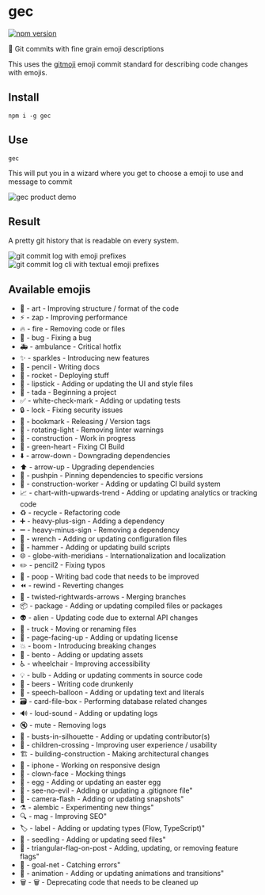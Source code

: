 # gec

[![npm version](https://badge.fury.io/js/gec.svg)](https://www.npmjs.com/package/gec)

🌈 Git commits with fine grain emoji descriptions

This uses the [gitmoji](https://gitmoji.carloscuesta.me) emoji commit standard for describing code changes with emojis.

## Install

    npm i -g gec

## Use

    gec

This will put you in a wizard where you get to choose a emoji to use and message to commit

![gec product demo](https://res.cloudinary.com/albin-groen/image/upload/v1594931115/gec-demo_a1n9j0.gif)

## Result

A pretty git history that is readable on every system.

![git commit log with emoji prefixes](https://res.cloudinary.com/albin-groen/image/upload/v1594932388/gec-result_ca7bpo.png)
![git commit log cli with textual emoji prefixes](https://res.cloudinary.com/albin-groen/image/upload/v1594932468/Screenshot_2020-07-16_at_22.47.41_jp4snx.png)

## Available emojis

- 🎨 - art - Improving structure / format of the code
- ⚡️ - zap - Improving performance
- 🔥 - fire - Removing code or files
- 🐛 - bug - Fixing a bug
- 🚑 - ambulance - Critical hotfix
- ✨ - sparkles - Introducing new features
- 📝 - pencil - Writing docs
- 🚀 - rocket - Deploying stuff
- 💄 - lipstick - Adding or updating the UI and style files
- 🎉 - tada - Beginning a project
- ✅ - white-check-mark - Adding or updating tests
- 🔒 - lock - Fixing security issues
- 🔖 - bookmark - Releasing / Version tags
- 🚨 - rotating-light - Removing linter warnings
- 🚧 - construction - Work in progress
- 💚 - green-heart - Fixing CI Build
- ⬇️ - arrow-down - Downgrading dependencies
- ⬆️ - arrow-up - Upgrading dependencies
- 📌 - pushpin - Pinning dependencies to specific versions
- 👷 - construction-worker - Adding or updating CI build system
- 📈 - chart-with-upwards-trend - Adding or updating analytics or tracking code
- ♻️ - recycle - Refactoring code
- ➕ - heavy-plus-sign - Adding a dependency
- ➖ - heavy-minus-sign - Removing a dependency
- 🔧 - wrench - Adding or updating configuration files
- 🔨 - hammer - Adding or updating build scripts
- 🌐 - globe-with-meridians - Internationalization and localization
- ✏️ - pencil2 - Fixing typos
- 💩 - poop - Writing bad code that needs to be improved
- ⏪ - rewind - Reverting changes
- 🔀 - twisted-rightwards-arrows - Merging branches
- 📦 - package - Adding or updating compiled files or packages
- 👽 - alien - Updating code due to external API changes
- 🚚 - truck - Moving or renaming files
- 📄 - page-facing-up - Adding or updating license
- 💥 - boom - Introducing breaking changes
- 🍱 - bento - Adding or updating assets
- ♿️ - wheelchair - Improving accessibility
- 💡 - bulb - Adding or updating comments in source code
- 🍻 - beers - Writing code drunkenly
- 💬 - speech-balloon - Adding or updating text and literals
- 🗃 - card-file-box - Performing database related changes
- 🔊 - loud-sound - Adding or updating logs
- 🔇 - mute - Removing logs
- 👥 - busts-in-silhouette - Adding or updating contributor(s)
- 🚸 - children-crossing - Improving user experience / usability
- 🏗 - building-construction - Making architectural changes
- 📱 - iphone - Working on responsive design
- 🤡 - clown-face - Mocking things
- 🥚 - egg - Adding or updating an easter egg
- 🙈 - see-no-evil - Adding or updating a .gitignore file"
- 📸 - camera-flash - Adding or updating snapshots"
- ⚗ - alembic - Experimenting new things"
- 🔍 - mag - Improving SEO"
- 🏷️ - label - Adding or updating types (Flow, TypeScript)"
- 🌱 - seedling - Adding or updating seed files"
- 🚩 - triangular-flag-on-post - Adding, updating, or removing feature flags"
- 🥅 - goal-net - Catching errors"
- 💫 - animation - Adding or updating animations and transitions"
- 🗑 - :wastebasket: - Deprecating code that needs to be cleaned up
